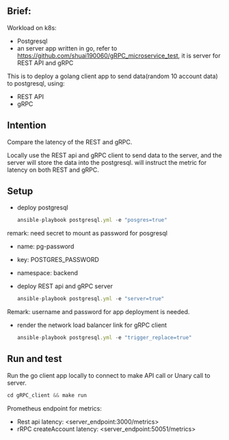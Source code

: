 
## Brief:

Workload on k8s:

- Postgresql
- an server app written in go, refer to https://github.com/shuai190060/gRPC_microservice_test, it is server for REST API and gRPC

This is to deploy a golang client app to send data(random 10 account data) to postgresql, using:

- REST API
- gRPC

## Intention

Compare the latency of the REST and gRPC.

Locally use the REST api and gRPC client to send data to the server, and the server will store the data into the postgresql.  will instruct the metric for latency on both REST and gRPC.


## Setup

- deploy postgresql
    
    ```jsx
    ansible-playbook postgresql.yml -e "posgres=true"
    ```
    

remark: need secret to mount as password for posgresql

- name: pg-password
- key: POSTGRES_PASSWORD
- namespace: backend
- deploy REST api and gRPC server
    
    ```jsx
    ansible-playbook postgresql.yml -e "server=true"
    ```
Remark: username and password for app deployment is needed.
- render the network load balancer link for gRPC client
    
    ```jsx
    ansible-playbook postgresql.yml -e "trigger_replace=true"
    ```
    

## Run and test

Run the go client app locally to connect to make API call or Unary call to server.

```jsx
cd gRPC_client && make run
```

Prometheus endpoint for metrics:

- Rest api latency: <server_endpoint:3000/metrics>
- rRPC createAccount latency: <server_endpoint:50051/metrics>